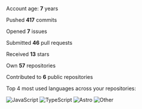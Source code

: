 Account age: **7** years

Pushed **417** commits

Opened **7** issues

Submitted **46** pull requests

Received **13** stars

Own **57** repositories

Contributed to **6** public repositories

Top 4 most used languages across your repositories:

![JavaScript](https://img.shields.io/static/v1?style=flat-square&label=%E2%A0%80&color=555&labelColor=%23f1e05a&message=JavaScript%EF%B8%B152.3%25)
![TypeScript](https://img.shields.io/static/v1?style=flat-square&label=%E2%A0%80&color=555&labelColor=%233178c6&message=TypeScript%EF%B8%B123.1%25)
![Astro](https://img.shields.io/static/v1?style=flat-square&label=%E2%A0%80&color=555&labelColor=%23ff5a03&message=Astro%EF%B8%B19.6%25)
![Other](https://img.shields.io/static/v1?style=flat-square&label=%E2%A0%80&color=555&labelColor=%23ededed&message=Other%EF%B8%B114.7%25)
